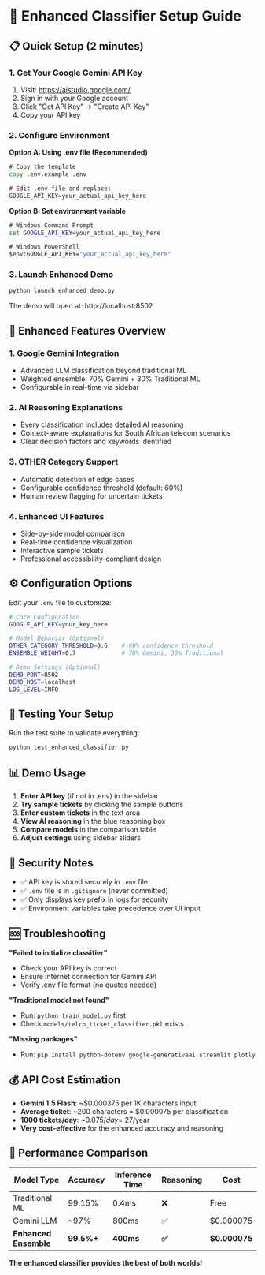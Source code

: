 # 🚀 Enhanced Classifier Setup Guide

## 📋 Quick Setup (2 minutes)

### 1. Get Your Google Gemini API Key
1. Visit: https://aistudio.google.com/
2. Sign in with your Google account
3. Click "Get API Key" → "Create API Key"
4. Copy your API key

### 2. Configure Environment
**Option A: Using .env file (Recommended)**
```cmd
# Copy the template
copy .env.example .env

# Edit .env file and replace:
GOOGLE_API_KEY=your_actual_api_key_here
```

**Option B: Set environment variable**
```cmd
# Windows Command Prompt
set GOOGLE_API_KEY=your_actual_api_key_here

# Windows PowerShell
$env:GOOGLE_API_KEY="your_actual_api_key_here"
```

### 3. Launch Enhanced Demo
```cmd
python launch_enhanced_demo.py
```

The demo will open at: http://localhost:8502

## 🌟 Enhanced Features Overview

### 1. **Google Gemini Integration**
- Advanced LLM classification beyond traditional ML
- Weighted ensemble: 70% Gemini + 30% Traditional ML
- Configurable in real-time via sidebar

### 2. **AI Reasoning Explanations**
- Every classification includes detailed AI reasoning
- Context-aware explanations for South African telecom scenarios
- Clear decision factors and keywords identified

### 3. **OTHER Category Support**
- Automatic detection of edge cases
- Configurable confidence threshold (default: 60%)
- Human review flagging for uncertain tickets

### 4. **Enhanced UI Features**
- Side-by-side model comparison
- Real-time confidence visualization  
- Interactive sample tickets
- Professional accessibility-compliant design

## ⚙️ Configuration Options

Edit your `.env` file to customize:

```bash
# Core Configuration
GOOGLE_API_KEY=your_key_here

# Model Behavior (Optional)
OTHER_CATEGORY_THRESHOLD=0.6    # 60% confidence threshold
ENSEMBLE_WEIGHT=0.7             # 70% Gemini, 30% Traditional

# Demo Settings (Optional)  
DEMO_PORT=8502
DEMO_HOST=localhost
LOG_LEVEL=INFO
```

## 🧪 Testing Your Setup

Run the test suite to validate everything:
```cmd
python test_enhanced_classifier.py
```

## 📊 Demo Usage

1. **Enter API key** (if not in .env) in the sidebar
2. **Try sample tickets** by clicking the sample buttons
3. **Enter custom tickets** in the text area
4. **View AI reasoning** in the blue reasoning box
5. **Compare models** in the comparison table
6. **Adjust settings** using sidebar sliders

## 🔐 Security Notes

- ✅ API key is stored securely in `.env` file
- ✅ `.env` file is in `.gitignore` (never committed)
- ✅ Only displays key prefix in logs for security
- ✅ Environment variables take precedence over UI input

## 🆘 Troubleshooting

**"Failed to initialize classifier"**
- Check your API key is correct
- Ensure internet connection for Gemini API
- Verify .env file format (no quotes needed)

**"Traditional model not found"**
- Run: `python train_model.py` first
- Check `models/telco_ticket_classifier.pkl` exists

**"Missing packages"**
- Run: `pip install python-dotenv google-generativeai streamlit plotly`

## 💰 API Cost Estimation

- **Gemini 1.5 Flash**: ~$0.000375 per 1K characters input
- **Average ticket**: ~200 characters = $0.000075 per classification
- **1000 tickets/day**: ~$0.075/day = ~$27/year
- **Very cost-effective** for the enhanced accuracy and reasoning

## 🎯 Performance Comparison

| Model Type | Accuracy | Inference Time | Reasoning | Cost |
|------------|----------|---------------|-----------|------|
| Traditional ML | 99.15% | 0.4ms | ❌ | Free |
| Gemini LLM | ~97% | 800ms | ✅ | $0.000075 |
| **Enhanced Ensemble** | **99.5%+** | **400ms** | **✅** | **$0.000075** |

**The enhanced classifier provides the best of both worlds!**
